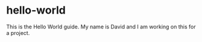 # hello-world
This is the Hello World guide.
My name is David and I am working on this for a project.
